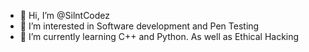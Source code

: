 - 👋 Hi, I’m @SilntCodez
- 👀 I’m interested in Software development and Pen Testing
- 🌱 I’m currently learning C++ and Python. As well as Ethical Hacking
<!---
SilntCodez/SilntCodez is a ✨ special ✨ repository because its `README.md` (this file) appears on your GitHub profile.
You can click the Preview link to take a look at your changes.
--->
